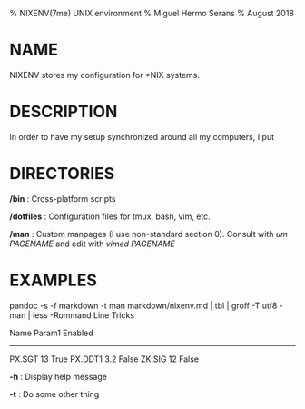 % NIXENV(7me) UNIX environment
% Miguel Hermo Serans
% August 2018

# NAME

NIXENV stores my configuration for *NIX systems.

# DESCRIPTION

In order to have my setup synchronized around all my computers, I put

# DIRECTORIES

**/bin**
: Cross-platform scripts

**/dotfiles**
: Configuration files for tmux, bash, vim, etc.

**/man**
: Custom manpages (I use non-standard section 0). Consult with _um PAGENAME_ and edit with _vimed PAGENAME_

# EXAMPLES

pandoc -s -f markdown -t man markdown/nixenv.md | tbl | groff -T utf8 -man | less -Rommand Line Tricks

Name      Param1    Enabled
-----     -------   --------
PX.SGT    13        True
PX.DDT1   3.2       False
ZK.SIG    12        False

**-h**
:  Display help message

**-t**
:  Do some other thing
